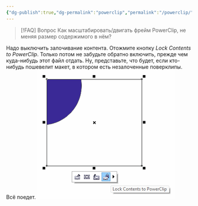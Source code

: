 ```yaml
---
{"dg-publish":true,"dg-permalink":"powerclip","permalink":"/powerclip/","tags":["FAQ"],"created":"2023-10-09T12:57:04.067+07:00","updated":"2024-04-03T23:18:38.322+07:00"}
---
```


> [!FAQ] Вопрос
> Как масштабировать/двигать фрейм PowerClip, не меняя размер содержимого в нём?

Надо выключить залочивание контента. Отожмите кнопку *Lock Contents to PowerClip*. Только потом не забудьте обратно включить, прежде чем куда-нибудь этот файл отдать. Ну, представьте, что будет, если кто-нибудь пошевелит макет, в котором есть незалоченные поверклипы. Всё поедет.
![](/img/user/assets/powerclip-lock-content.png)